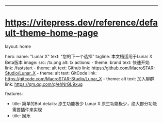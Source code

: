 ---
# https://vitepress.dev/reference/default-theme-home-page
layout: home

hero:
  name: "Lunar X"
  text: "您的下一个选择"
  tagline: 本文档适用于Lunar X Beta版本
  image:
    src: /tx.png
    alt: tx
  actions:
    - theme: brand
      text: 快速开始
      link: /faststart
    - theme: alt
      text:  Github
      link: https://github.com/MacroSTAR-Studio/Lunar_X
    - theme: alt
      text:  GitCode
      link: https://gitcode.com/MacroSTAR-Studio/Lunar_X
    - theme: alt
      text:  加入聊群
      link: https://qm.qq.com/q/ehNrGL9xug

features:
  - title: 简单的Bot
    details: 原生功能极少
          Lunar X 原生功能极少，绝大部分功能需要插件来实现
  - title: 娱乐



